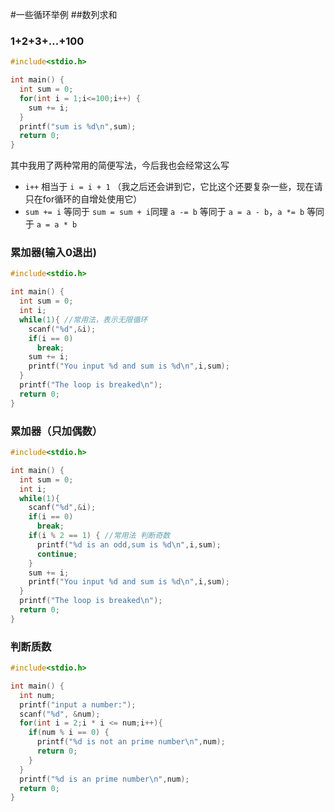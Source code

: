 #一些循环举例
##数列求和
### 1+2+3+...+100
```c
#include<stdio.h>

int main() {
  int sum = 0;
  for(int i = 1;i<=100;i++) {
    sum += i;
  }
  printf("sum is %d\n",sum);
  return 0;
}
```
其中我用了两种常用的简便写法，今后我也会经常这么写
+ `i++` 相当于 `i = i + 1` （我之后还会讲到它，它比这个还要复杂一些，现在请只在for循环的自增处使用它）
+ `sum += i` 等同于 `sum = sum + i`同理 `a -= b` 等同于 `a = a - b`，`a *= b` 等同于 `a = a * b`

### 累加器(输入0退出)
```c
#include<stdio.h>

int main() {
  int sum = 0;
  int i;
  while(1){ //常用法，表示无限循环
    scanf("%d",&i);
    if(i == 0)
      break;
    sum += i;
    printf("You input %d and sum is %d\n",i,sum);
  }
  printf("The loop is breaked\n");
  return 0;
}
```

### 累加器（只加偶数）
```c
#include<stdio.h>

int main() {
  int sum = 0;
  int i;
  while(1){
    scanf("%d",&i);
    if(i == 0)
      break;
    if(i % 2 == 1) { //常用法 判断奇数
      printf("%d is an odd,sum is %d\n",i,sum);
      continue;
    }
    sum += i;
    printf("You input %d and sum is %d\n",i,sum);
  }
  printf("The loop is breaked\n");
  return 0;
}
```

### 判断质数
```c
#include<stdio.h>

int main() {
  int num;
  printf("input a number:");
  scanf("%d", &num);
  for(int i = 2;i * i <= num;i++){
    if(num % i == 0) {
      printf("%d is not an prime number\n",num);
      return 0;
    }
  }
  printf("%d is an prime number\n",num);
  return 0;
}
```
